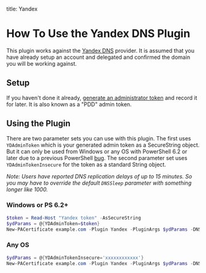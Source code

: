title: Yandex

# How To Use the Yandex DNS Plugin

This plugin works against the [Yandex DNS](https://connect.yandex.com) provider. It is assumed that you have already setup an account and delegated and confirmed the domain you will be working against.

## Setup

If you haven't done it already, [generate an administrator token](https://pddimp.yandex.ru/api2/admin/get_token) and record it for later. It is also known as a "PDD" admin token.

## Using the Plugin

There are two parameter sets you can use with this plugin. The first uses `YDAdminToken` which is your generated admin token as a SecureString object. But it can only be used from Windows or any OS with PowerShell 6.2 or later due to a previous PowerShell [bug](https://github.com/PowerShell/PowerShell/issues/1654). The second parameter set uses `YDAdminTokenInsecure` for the token as a standard String object.

*Note: Users have reported DNS replication delays of up to 15 minutes. So you may have to override the default `DNSSleep` parameter with something longer like 1000.*

### Windows or PS 6.2+

```powershell
$token = Read-Host "Yandex token" -AsSecureString
$ydParams = @{YDAdminToken=$token}
New-PACertificate example.com -Plugin Yandex -PluginArgs $ydParams -DNSSleep 1000
```

### Any OS

```powershell
$ydParams = @{YDAdminTokenInsecure='xxxxxxxxxxxx'}
New-PACertificate example.com -Plugin Yandex -PluginArgs $ydParams -DNSSleep 1000
```
